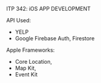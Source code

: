 ITP 342: iOS APP DEVELOPMENT

API Used:
- YELP
- Google Firebase Auth, Firestore

Apple Frameworks:
- Core Location,
- Map Kit,
- Event Kit
